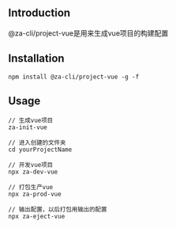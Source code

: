 ## Introduction
@za-cli/project-vue是用来生成vue项目的构建配置

## Installation
```
npm install @za-cli/project-vue -g -f
```

## Usage
```
// 生成vue项目
za-init-vue

// 进入创建的文件夹
cd yourProjectName

// 开发vue项目
npx za-dev-vue

// 打包生产vue
npx za-prod-vue

// 输出配置，以后打包用输出的配置
npx za-eject-vue

```
